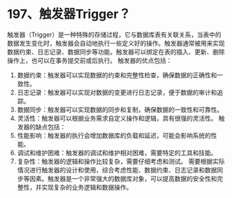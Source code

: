 # 197、触发器Trigger？

 触发器（Trigger）是一种特殊的存储过程，它与数据库表有关联关系，当表中的数据发生变化时，触发器会自动地执行一些定义好的操作。触发器通常被用来实现数据约束、日志记录、数据同步等功能。触发器可以绑定在表的插入、更新、删除操作上，也可以在事务提交前或后执行。 触发器的优点包括：

1. 数据约束：触发器可以实现数据的约束和完整性检查，确保数据的正确性和一致性。
2. 日志记录：触发器可以实现对数据的变更进行日志记录，便于数据的审计和追踪。
3. 数据同步：触发器可以实现数据的同步和复制，确保数据的一致性和可靠性。
4. 灵活性：触发器可以根据业务需求自定义操作和逻辑，具有很强的灵活性。 触发器的缺点包括：
5. 性能影响：触发器的执行会增加数据库的负载和延迟，可能会影响系统的性能。
6. 调试和维护困难：触发器的调试和维护相对困难，需要特定的工具和技能。
7. 复杂性：触发器的逻辑和操作比较复杂，需要仔细考虑和测试。 需要根据实际情况进行触发器的设计和使用，综合考虑性能、数据约束、日志记录和数据同步等因素。触发器是一个非常强大的数据库对象，可以提高数据的安全性和完整性，并实现复杂的业务逻辑和数据操作。
